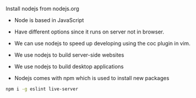 Install nodejs from nodejs.org

- Node is based in JavaScript

- Have different options since it runs on server not in browser.

- We can use nodejs to speed up developing using the coc plugin in vim. 

- We use nodejs to build server-side websites

- We use nodejs to build desktop applications

- Nodejs comes with npm which is used to install new packages

```sh
npm i -g eslint live-server
```

